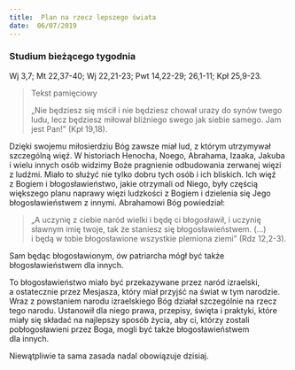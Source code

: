 ```yaml
---
title:  Plan na rzecz lepszego świata
date:  06/07/2019
---
```


### Studium bieżącego tygodnia
Wj 3,7; Mt 22,37-40; Wj 22,21-23; Pwt 14,22-29; 26,1-11; Kpł 25,9-23.

> <p>Tekst pamięciowy</p>
> „Nie będziesz się mścił i nie będziesz chował urazy do synów twego ludu, lecz będziesz miłował bliźniego swego jak siebie samego. Jam jest Pan!” (Kpł 19,18).

Dzięki swojemu miłosierdziu Bóg zawsze miał lud, z którym utrzymywał szczególną więź. W historiach Henocha, Noego, Abrahama, Izaaka, Jakuba i wielu innych osób widzimy Boże pragnienie odbudowania zerwanej więzi z ludźmi. Miało to służyć nie tylko dobru tych osób i ich bliskich. Ich więź z Bogiem i błogosławieństwo, jakie otrzymali od Niego, były częścią większego planu naprawy więzi ludzkości z Bogiem i dzielenia się Jego błogosławieństwem z innymi. Abrahamowi Bóg powiedział:

> <p></p>
> „A uczynię z ciebie naród wielki i będę ci błogosławił, i uczynię sławnym imię twoje, tak że staniesz się błogosławieństwem. (...) i będą w tobie błogosławione wszystkie plemiona ziemi” (Rdz 12,2-3).

Sam będąc błogosławionym, ów patriarcha mógł być także błogosławieństwem dla innych.

To błogosławieństwo miało być przekazywane przez naród izraelski, a ostatecznie przez Mesjasza, który miał przyjść na świat w tym narodzie. Wraz z powstaniem narodu izraelskiego Bóg działał szczególnie na rzecz tego narodu. Ustanowił dla niego prawa, przepisy, święta i praktyki, które miały się składać na najlepszy sposób życia, aby ci, którzy zostali pobłogosławieni przez Boga, mogli być także błogosławieństwem dla innych.

Niewątpliwie ta sama zasada nadal obowiązuje dzisiaj.